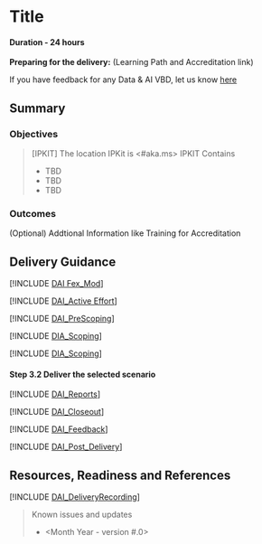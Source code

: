 <!--- Sample Template ---> 
<!--- version 1.0 --->
<!--- State = In Review --->
<!--- file last updated: 20241022 --->

# Title 

#### Duration - 24 hours 
**Preparing for the delivery:** (Learning Path and Accreditation link)

If you have feedback for any Data & AI VBD, let us know [here](https://aka.ms/csudai/feedback)

## Summary
<Add short summary of the delivery>

### Objectives
<List objective from datasheet>

> [IPKIT] 
> The location IPKit is <#aka.ms>
> IPKIT Contains
> - TBD
> - TBD
> - TBD

### Outcomes
<List objective from datasheet>

(Optional) 
Addtional Information like Training for Accreditation

## Delivery Guidance
<!--  VBD Flexibility and Modularity)  -->
[!INCLUDE [DAI Fex_Mod](~/VBD-FY24/CommonContent/DAI_flex_mod.md)]

<!--  Activity Effort)  -->
[!INCLUDE [DAI_Active Effort](~/VBD-FY24/CommonContent/DAI_ActivityEffort.md)]

<!--  Step 1: PreScoping)  -->
[!INCLUDE [DAI_PreScoping](~/VBD-FY24/CommonContent/DAI_PreScoping.md)]

<!--  Step 2: Scoping)  -->
[!INCLUDE [DIA_Scoping](~/VBD-FY24/CommonContent/DAI_Scoping.md)]

<!--  Step 3: Delivery)  -->
[!INCLUDE [DIA_Scoping](~/VBD-FY24/CommonContent/DAI_Delivery.md)]

#### Step 3.2 Deliver the selected scenario
<add delivery specific content>
<Step by Step or file location to details>

<!--  Step 4: Reports)  -->
[!INCLUDE [DAI_Reports](~/VBD-FY24/CommonContent/DAI_Reports.md)]

<!--  Step 5: Closeout)  -->
[!INCLUDE [DAI_Closeout](~/VBD-FY24/CommonContent/DAI_Closeout.md)]

<!--  Feedback)  -->
[!INCLUDE [DAI_Feedback](~/VBD-FY24/CommonContent/DAI_Feedback.md)]

<!--  Step 6: Post Delivery)  -->
[!INCLUDE [DAI_Post_Delivery](~/VBD-FY24/CommonContent/DAI_PostDelivery.md)]

## Resources, Readiness and References
<add delivery specific content>

<!--- Delivery Recording Policy ---> 
[!INCLUDE [DAI_DeliveryRecording](~/VBD-FY24/CommonContent/DAI_DeliveryRecording.md)]

> Known issues and updates
> -  <Month Year - version #.0>
